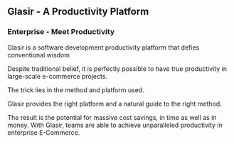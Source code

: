 ## Glasir - A Productivity Platform

### Enterprise - Meet Productivity

Glasir is a software development productivity platform that defies conventional wisdom

Despite traditional belief, it is perfectly possible to have true productivity in large-scale e-commerce projects.

The trick lies in the method and platform used.

Glasir provides the right platform and a natural guide to the right method.

The result is the potential for massive cost savings, in time as well as in money.
With Glasir, teams are able to achieve unparalleled productivity in enterprise E-Commerce.
